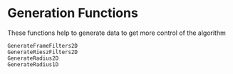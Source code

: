 # Generation Functions

These functions help to generate data to get more control of the algorithm

```@docs
GenerateFrameFilters2D
GenerateRieszFilters2D
GenerateRadius2D
GenerateRadius1D
```